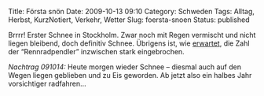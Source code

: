 Title: Första snön
Date: 2009-10-13 09:10
Category: Schweden
Tags: Alltag, Herbst, KurzNotiert, Verkehr, Wetter
Slug: foersta-snoen
Status: published

Brrrr! Erster Schnee in Stockholm. Zwar noch mit Regen vermischt und
nicht liegen bleibend, doch definitiv Schnee. Übrigens ist, wie
[erwartet](http://www.fiket.de/2009/09/22/radfahren-uppsala-vs-stockholm/comment-page-1/#comment-55830),
die Zahl der “Rennradpendler” inzwischen stark eingebrochen.

*Nachtrag 091014:* Heute morgen wieder Schnee – diesmal auch auf den
Wegen liegen geblieben und zu Eis geworden. Ab jetzt also ein halbes
Jahr vorsichtiger radfahren…

